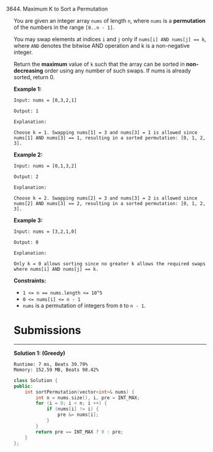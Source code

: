 3644. Maximum K to Sort a Permutation

You are given an integer array `nums` of length `n`, where `nums` is a **permutation** of the numbers in the range `[0..n - 1]`.

You may swap elements at indices `i` and `j` only if `nums[i] AND nums[j] == k`, where `AND` denotes the bitwise AND operation and k is a non-negative integer.

Return the **maximum** value of `k` such that the array can be sorted in **non-decreasing** order using any number of such swaps. If nums is already sorted, return 0.

 

**Example 1:**
```
Input: nums = [0,3,2,1]

Output: 1

Explanation:

Choose k = 1. Swapping nums[1] = 3 and nums[3] = 1 is allowed since nums[1] AND nums[3] == 1, resulting in a sorted permutation: [0, 1, 2, 3].
```

**Example 2:**
```
Input: nums = [0,1,3,2]

Output: 2

Explanation:

Choose k = 2. Swapping nums[2] = 3 and nums[3] = 2 is allowed since nums[2] AND nums[3] == 2, resulting in a sorted permutation: [0, 1, 2, 3].
```

**Example 3:**
```
Input: nums = [3,2,1,0]

Output: 0

Explanation:

Only k = 0 allows sorting since no greater k allows the required swaps where nums[i] AND nums[j] == k.
```
 

**Constraints:**

* `1 <= n == nums.length <= 10^5`
* `0 <= nums[i] <= n - 1`
* `nums` is a permutation of integers from `0` to `n - 1`.

# Submissions
---
**Solution 1: (Greedy)**
```
Runtime: 7 ms, Beats 39.79%
Memory: 152.59 MB, Beats 98.42%
```
```c++
class Solution {
public:
    int sortPermutation(vector<int>& nums) {
        int n = nums.size(), i, pre = INT_MAX;
        for (i = 0; i < n; i ++) {
            if (nums[i] != i) {
                pre &= nums[i];
            }
        }
        return pre == INT_MAX ? 0 : pre;
    }
};
```
